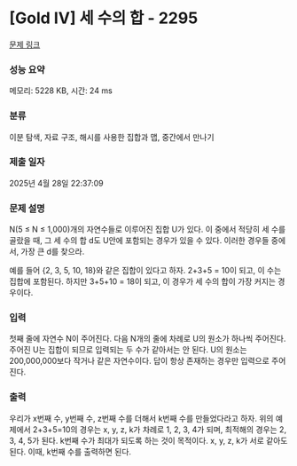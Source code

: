 # [Gold IV] 세 수의 합 - 2295 

[문제 링크](https://www.acmicpc.net/problem/2295) 

### 성능 요약

메모리: 5228 KB, 시간: 24 ms

### 분류

이분 탐색, 자료 구조, 해시를 사용한 집합과 맵, 중간에서 만나기

### 제출 일자

2025년 4월 28일 22:37:09

### 문제 설명

<p>N(5 ≤ N ≤ 1,000)개의 자연수들로 이루어진 집합 U가 있다. 이 중에서 적당히 세 수를 골랐을 때, 그 세 수의 합 d도 U안에 포함되는 경우가 있을 수 있다. 이러한 경우들 중에서, 가장 큰 d를 찾으라.</p>

<p>예를 들어 {2, 3, 5, 10, 18}와 같은 집합이 있다고 하자. 2+3+5 = 10이 되고, 이 수는 집합에 포함된다. 하지만 3+5+10 = 18이 되고, 이 경우가 세 수의 합이 가장 커지는 경우이다.</p>

### 입력 

 <p>첫째 줄에 자연수 N이 주어진다. 다음 N개의 줄에 차례로 U의 원소가 하나씩 주어진다. 주어진 U는 집합이 되므로 입력되는 두 수가 같아서는 안 된다. U의 원소는 200,000,000보다 작거나 같은 자연수이다. 답이 항상 존재하는 경우만 입력으로 주어진다.</p>

### 출력 

 <p>우리가 x번째 수, y번째 수, z번째 수를 더해서 k번째 수를 만들었다라고 하자. 위의 예제에서 2+3+5=10의 경우는 x, y, z, k가 차례로 1, 2, 3, 4가 되며, 최적해의 경우는 2, 3, 4, 5가 된다. k번째 수가 최대가 되도록 하는 것이 목적이다. x, y, z, k가 서로 같아도 된다. 이때, k번째 수를 출력하면 된다.</p>

